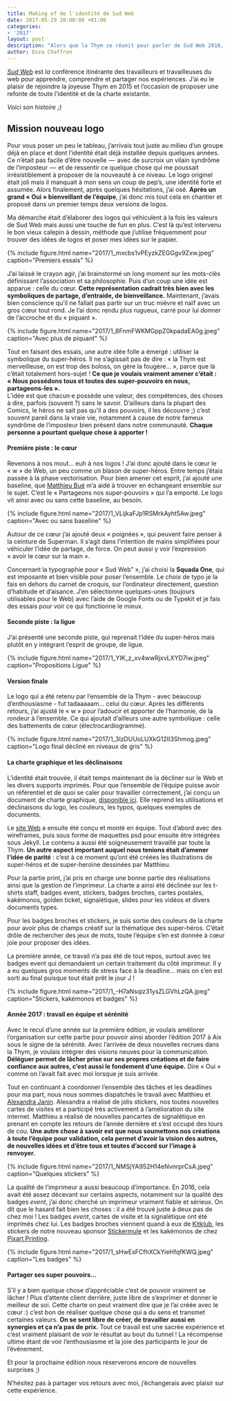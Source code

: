 ```yaml
---
title: Making of de l'identité de Sud Web
date: 2017-05-29 20:00:00 +01:00
categories:
- '2017'
layout: post
description: "Alors que la Thym se réunit pour parler de Sud Web 2018, prenons un moment pour apprécier l'identité visuelle qui nous accompagne depuis plusieurs années"
author: Enza Chaffron
---
```


[_Sud Web_](https://sudweb.fr/) est _la_ conférence itinérante des travailleurs et travailleuses du web pour apprendre, comprendre et partager nos expériences. J’ai eu le plaisir de rejoindre la joyeuse Thym en 2015 et l’occasion de proposer une refonte de toute l’identité et de la charte existante.

_Voici son histoire ;)_

## Mission nouveau logo

Pour vous poser un peu le tableau, j’arrivais tout juste au milieu d’un groupe déjà en place et dont l’identité était déjà installée depuis quelques années. Ce n’était pas facile d’être nouvelle  —  avec de surcroix un vilain syndrôme de l’imposteur  —  et de ressentir ce quelque chose qui me poussait irrésistiblement à proposer de la nouveauté à ce niveau. Le logo originel était joli mais il manquait à mon sens un coup de pep’s, une identité forte et assumée. Alors finalement, après quelques hésitations, j’ai osé. **Après un grand &laquo; Oui &raquo; bienveillant de l’équipe**, j’ai donc mis tout cela en chantier et proposé dans un premier temps deux versions de logos.

Ma démarche était d’élaborer des logos qui véhiculent à la fois les valeurs de Sud Web mais aussi une touche de fun en plus. C’est là qu’est intervenu le bon vieux calepin à dessin, méthode que j’utilise fréquemment pour trouver des idées de logos et poser mes idées sur le papier.

{% include figure.html name="2017/1_mxcbs1vPEyzkZEGGgv9Zxw.jpeg" caption="Premiers essais" %}

J’ai laissé le crayon agir, j’ai brainstormé un long moment sur les mots-clés définissant l’association et sa philosophie. Puis d’un coup une idée est apparue : celle du cœur. **Cette représentation cadrait très bien avec les symboliques de partage, d’entraide, de bienveillance.** Maintenant, j’avais bien conscience qu’il ne fallait pas partir sur un truc mièvre et naïf avec un gros cœur tout rond. Je l’ai donc rendu plus rugueux, carré pour lui donner de l’accroche et du &laquo; piquant &raquo;.

{% include figure.html name="2017/1_8FnmFWKMGppZ0kpadaEA0g.jpeg" caption="Avec plus de piquant" %}

Tout en faisant des essais, une autre idée folle a émergé : utiliser la symbolique du super-héros. Il ne s’agissait pas de dire : &laquo; la Thym est merveilleuse, on est trop des boloss, on gère la fougère… &raquo;, parce que là c’était totalement hors-sujet ! **Ce que je voulais vraiment amener c’était : &laquo; Nous possédons tous et toutes des super-pouvoirs en nous, partageons-les &raquo;.**  
L’idée est que chacun·e possède une valeur, des compétences, des choses à dire, parfois (souvent ?) sans le savoir. D’ailleurs dans la plupart des Comics, le héros ne sait pas qu’il a des pouvoirs, il les découvre ;) c’est souvent pareil dans la vraie vie, notamment à cause de notre fameux syndrôme de l’imposteur bien présent dans notre communauté. **Chaque personne a pourtant quelque chose à apporter !**

#### Première piste : le cœur

Revenons à nos mout… euh à nos logos ! J’ai donc ajouté dans le cœur le &laquo; w &raquo; de Web, un peu comme un blason de super-héros. Entre temps j’étais passée à la phase vectorisation. Pour bien amener cet esprit, j’ai ajouté une baseline, que [Matthieu Bué](http://twikito.com/) m’a aidé à trouver en échangeant ensemble sur le sujet. C’est le &laquo; Partageons nos super-pouvoirs &raquo; qui l’a emporté. Le logo vit ainsi avec ou sans cette baseline, au besoin.

{% include figure.html name="2017/1_VLijkaFJp1RSMrkAyht5Aw.jpeg" caption="Avec ou sans baseline" %}

Autour de ce cœur j’ai ajouté deux &laquo; poignées &raquo;, qui peuvent faire penser à la ceinture de Superman. Il s’agit dans l’intention de mains simplifiées pour véhiculer l’idée de partage, de force. On peut aussi y voir l’expression &laquo; avoir le cœur sur la main &raquo;.

Concernant la typographie pour &laquo; Sud Web” &raquo;, j’ai choisi la **Squada One**, qui est imposante et bien visible pour poser l’ensemble. Le choix de typo je la fais en dehors du carnet de croquis, sur l’ordinateur directement, question d’habitude et d’aisance. J’en sélectionne quelques-unes (toujours utilisables pour le Web) avec l’aide de Google Fonts ou de Typekit et je fais des essais pour voir ce qui fonctionne le mieux.

#### Seconde piste : la ligue

J’ai présenté une seconde piste, qui reprenait l’idée du super-héros mais plutôt en y intégrant l’esprit de groupe, de ligue.

{% include figure.html name="2017/1_YIK_z_xv4wwRjxvLXYD7iw.jpeg" caption="Propositions Ligue" %}

#### Version finale

Le logo qui a été retenu par l’ensemble de la Thym - avec beaucoup d’enthousiasme - fut tadaaaaam… celui du cœur. Après les différents retours, j’ai ajusté le &laquo; w &raquo; pour l’adoucir et apporter de l’harmonie, de la rondeur à l’ensemble. Ce qui ajoutait d’ailleurs une autre symbolique : celle des battements de cœur (électrocardiogramme).

{% include figure.html name="2017/1_3lzDUUoLUXkG12II3Shmog.jpeg" caption="Logo final décliné en niveaux de gris" %}

#### La charte graphique et les déclinaisons

L’identité était trouvée, il était temps maintenant de la décliner sur le Web et les divers supports imprimés. Pour que l’ensemble de l’équipe puisse avoir un référentiel et de quoi se caler pour travailler correctement, j’ai conçu un document de charte graphique, [disponible ici](https://github.com/sudweb/brand-assets/tree/15c6f74556ff2c6068b0c6e246600640273eee0d). Elle reprend les utilisations et déclinaisons du logo, les couleurs, les typos, quelques exemples de documents.

Le [site Web](https://sudweb.fr/2016) a ensuite été conçu et monté en équipe. Tout d’abord avec des wireframes, puis sous forme de maquettes psd pour ensuite être intégrées sous Jekyll. Le contenu a aussi été soigneusement travaillé par toute la Thym. **Un autre aspect important auquel nous tenions était d’amener l’idée de parité** : c’est à ce moment qu’ont été créées les illustrations de super-héros et de super-heroïne dessinées par Matthieu.

Pour la partie print, j’ai pris en charge une bonne partie des réalisations ainsi que la gestion de l’imprimeur. La charte a ainsi été déclinée sur les t-shirts staff, badges event, stickers, badges broches, cartes postales, kakémonos, golden ticket, signalétique, slides pour les vidéos et divers documents types.

Pour les badges broches et stickers, je suis sortie des couleurs de la charte pour avoir plus de champs créatif sur la thématique des super-héros. C’était drôle de rechercher des jeux de mots, toute l’équipe s’en est donnée à cœur joie pour proposer des idées.

La première année, ce travail n’a pas été de tout repos, surtout avec les badges event qui demandaient un certain traitement du côté imprimeur. Il y a eu quelques gros moments de stress face à la deadline… mais on s’en est sorti au final puisque tout était prêt le jour J !

{% include figure.html name="2017/1_-H7aNsqiz31ysZLGVhLzQA.jpeg" caption="Stickers, kakémonos et badges" %}

#### **Année 2017 : travail en équipe et sérénité**

Avec le recul d’une année sur la première édition, je voulais améliorer l’organisation sur cette partie pour pouvoir ainsi aborder l’édition 2017 à Aix sous le signe de la sérénité. Avec l’arrivée de deux nouvelles recrues dans la Thym, je voulais intégrer des visions neuves pour la communication. **Déléguer permet de lâcher prise sur ses propres créations et de faire confiance aux autres, c’est aussi le fondement d’une équipe.** Dire &laquo; Oui &raquo; comme on l’avait fait avec moi lorsque je suis arrivée.

Tout en continuant à coordonner l’ensemble des tâches et les deadlines pour ma part, nous nous sommes dispatchés le travail avec Matthieu et [Alexandra Janin](https://twitter.com/lellexindo). Alexandra a réalisé de jolis stickers, nos toutes nouvelles cartes de visites et a participé très activement à l’amélioration du site internet. Matthieu a réalisé de nouvelles pancartes de signalétique en prenant en compte les retours de l’année dernière et s’est occupé des tours de cou. **Une autre chose à savoir est que nous soumettons nos créations à toute l’équipe pour validation, cela permet d’avoir la vision des autres, de nouvelles idées et d’être tous et toutes d’accord sur l’image à renvoyer.**

{% include figure.html name="2017/1_NMSjYA952H14eNvnrprCsA.jpeg" caption="Quelques stickers" %}

La qualité de l’imprimeur a aussi beaucoup d’importance. En 2016, cela avait été assez décevant sur certains aspects, notamment sur la qualité des badges _event_, j’ai donc cherché un imprimeur vraiment fiable et sérieux. On dit que le hasard fait bien les choses : il a été trouvé juste à deux pas de chez moi ! Les badges _event_, cartes de visite et la signalétique ont été imprimés chez lui. Les badges broches viennent quand à eux de [Kitklub](https://www.kitklub.com/), les stickers de notre nouveau sponsor [Stickermule](https://www.stickermule.com/fr) et les kakémonos de chez [Pixart Printing](https://www.pixartprinting.fr/).

{% include figure.html name="2017/1_sHwEsFCfhXCkYieHfqfKWQ.jpeg" caption="Les badges" %}

#### Partager ses super pouvoirs…

S’il y a bien quelque chose d’appréciable c’est de pouvoir vraiment se lâcher ! Plus d’attente client derrière, juste libre de s’exprimer et donner le meilleur de soi. Cette charte on peut vraiment dire que je l’ai créée avec le cœur :) c’est bon de réaliser quelque chose qui a du sens et transmet certaines valeurs. **On se sent libre de créer, de travailler aussi en synergies et ça n’a pas de prix.** Tout ce travail est une sacrée expérience et c’est vraiment plaisant de voir le résultat au bout du tunnel ! La récompense ultime étant de voir l’enthousiasme et la joie des participants le jour de l’événement.

Et pour la prochaine édition nous réserverons encore de nouvelles surprises ;)

N’hésitez pas à partager vos retours avec moi, j’échangerais avec plaisir sur cette expérience.